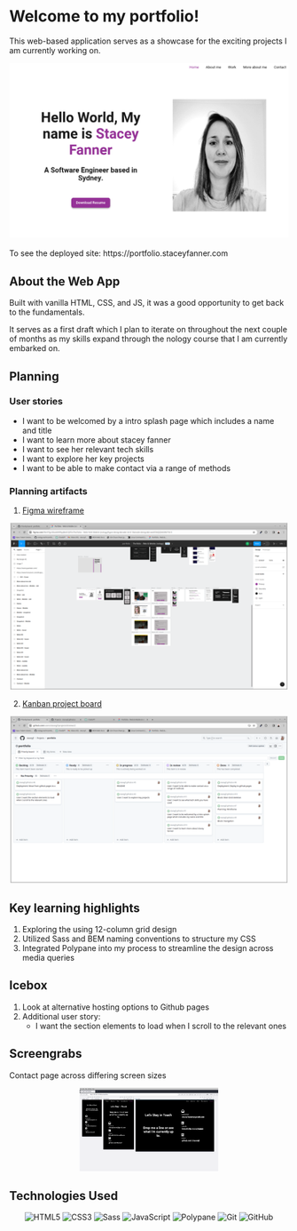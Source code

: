 # Welcome to my portfolio!

This web-based application serves as a showcase for the exciting projects I am currently working on.

<!-- <div align="center">

  <img src="./assets/images/mobile-homepage.png" alt="Homepage Screenshot">

</div> -->

<div align="center">

  <img src="./assets/images/desktop-homepage.png" alt="Homepage Screenshot">

</div>
 
 <br>
To see the deployed site: https://portfolio.staceyfanner.com

## About the Web App

Built with vanilla HTML, CSS, and JS, it was a good opportunity to get back to the fundamentals.

It serves as a first draft which I plan to iterate on throughout the next couple of months as my skills expand through the nology course that I am currently embarked on.

## Planning

### User stories

- I want to be welcomed by a intro splash page which includes a name and title
- I want to learn more about stacey fanner
- I want to see her relevant tech skills
- I want to explore her key projects
- I want to be able to make contact via a range of methods

### Planning artifacts

1. [Figma wireframe](<https://www.figma.com/file/5TgUXIooWHFEpJBoSCQFDr/Portfolio---Web-%26-Mobile-(nology)?type=design&node-id=0%3A1&mode=design&t=woVCtkQQ5AKWk7Y6-1>)

<div align="center">
 <img src="./assets/images/figma.png" title="Figma wireframe" width="500" height="300">
 </div>

2. [Kanban project board](https://github.com/users/staceyjf/projects/6/views/2)

<div align="center">
 <img src="./assets/images/project-board.png" title="Github Project board" width="500" height="300">
 </div>

## Key learning highlights

1. Exploring the using 12-column grid design
2. Utilized Sass and BEM naming conventions to structure my CSS
3. Integrated Polypane into my process to streamline the design across media queries

## Icebox

1. Look at alternative hosting options to Github pages
2. Additional user story:
   - I want the section elements to load when I scroll to the relevant ones

## Screengrabs

Contact page across differing screen sizes

<div align="center">
<img src="./assets/images/polypane.png" title="Logon page" width="250" height="150"> 
</div>

<div align="left">

## Technologies Used

<div align="center">

![HTML5](https://img.shields.io/badge/-HTML5-05122A?style=flat&logo=html5)
![CSS3](https://img.shields.io/badge/-CSS3-05122A?style=flat&logo=css3)
![Sass](https://img.shields.io/badge/-Sass-05122A?style=flat&logo=sass)
![JavaScript](https://img.shields.io/badge/-JavaScript-05122A?style=flat&logo=javascript)
![Polypane](https://img.shields.io/badge/-Polypane-05122A?style=flat&logo=polypane)
![Git](https://img.shields.io/badge/-Git-05122A?style=flat&logo=git)
![GitHub](https://img.shields.io/badge/-GitHub-05122A?style=flat&logo=github)

</div>

</div>
